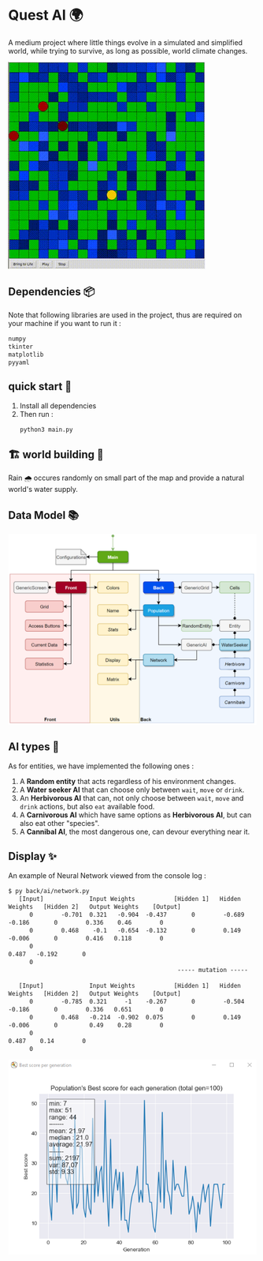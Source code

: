# Quest AI :earth_africa:

A medium project where little things evolve in a simulated and simplified world, while trying to survive, as long as possible, world climate changes.

![Quest AI gif](img/quest_ai.gif)

## Dependencies :package:
Note that following libraries are used in the project, thus are required on your machine if you want to run it :
   ```
   numpy
   tkinter
   matplotlib
   pyyaml
   ```

## quick start :rocket:

1. Install all dependencies
1. Then run :
   ```
   python3 main.py
   ```

## :building_construction: world building :seedling:

Rain :cloud_with_rain: occures randomly on small part of the map and provide a natural world's water supply.

## Data Model :books:

![Quest AI - Data Model](img/data_model.PNG)

## AI types :robot:

As for entities, we have implemented the following ones :

1. A __Random entity__ that acts regardless of his environment changes.
1. A __Water seeker AI__ that can choose only between `wait`, `move` or `drink`.
1. An __Herbivorous AI__ that can, not only choose between `wait`, `move` and `drink` actions, but also `eat` available food. 
1. A __Carnivorous AI__ which have same options as __Herbivorous AI__, but can also eat other "species".
1. A __Cannibal AI__, the most dangerous one, can devour everything near it.

## Display :sparkles:
An example of Neural Network viewed from the console log :
```
$ py back/ai/network.py
   [Input]             Input Weights           [Hidden 1]   Hidden Weights   [Hidden 2]   Output Weights    [Output]
      0        -0.701  0.321   -0.904  -0.437       0        -0.689  -0.186       0        0.336    0.46        0
      0        0.468    -0.1   -0.654  -0.132       0        0.149   -0.006       0        0.416   0.118        0
      0                                                                                    0.487   -0.192       0
      0
                                                ----- mutation -----

   [Input]             Input Weights           [Hidden 1]   Hidden Weights   [Hidden 2]   Output Weights    [Output]
      0        -0.785  0.321     -1    -0.267       0        -0.504  -0.186       0        0.336   0.651        0
      0        0.468   -0.214  -0.902  0.075        0        0.149   -0.006       0         0.49    0.28        0
      0                                                                                    0.487    0.14        0
      0

```


![Best score per generation](img/best_score_per_generation.PNG)

